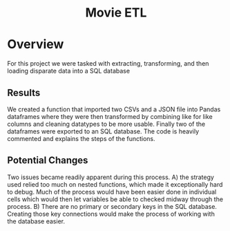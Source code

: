 <h1 Align="Center">
  
  Movie ETL

  # Overview
  
  <p>For this project we were tasked with extracting, transforming, and then loading disparate data into a SQL database</p>
  
  ## Results
<p>We created a function that imported two CSVs and a JSON file into Pandas dataframes where they were then transformed by combining like for like columns and cleaning datatypes to be more usable. Finally two of the dataframes were exported to an SQL database. The code is heavily commented and explains the steps of the functions.</p>

  ## Potential Changes
 <p> Two issues became readily apparent during this process. A) the strategy used relied too much on nested functions, which made it exceptionally hard to debug. Much of the process would have been easier done in individual cells which would then let variables be able to checked midway through the process. B) There are no primary or secondary keys in the SQL database. Creating those key connections would make the process of working with the database easier. </p>
